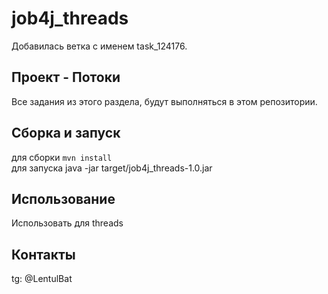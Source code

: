 # job4j_threads

Добавилась ветка с именем task_124176.

## Проект - Потоки<br>
Все задания из этого раздела, будут выполняться в этом репозитории.

## Сборка и запуск<br>
для сборки `mvn install`<br>
для запуска java -jar target/job4j_threads-1.0.jar

## Использование<br>
Использовать для threads

## Контакты<br>
tg: @LentulBat